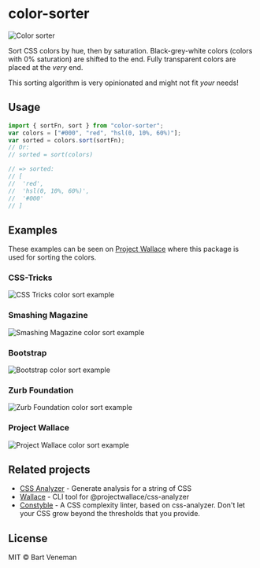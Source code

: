 # color-sorter

![Color sorter](https://repository-images.githubusercontent.com/142018423/f0333800-be49-11ea-8033-0e3df5daf1ab)

Sort CSS colors by hue, then by saturation. Black-grey-white colors (colors with
0% saturation) are shifted to the end. Fully transparent colors are placed at
the _very_ end.

This sorting algorithm is very opinionated and might not fit _your_ needs!

## Usage

```js
import { sortFn, sort } from "color-sorter";
var colors = ["#000", "red", "hsl(0, 10%, 60%)"];
var sorted = colors.sort(sortFn);
// Or:
// sorted = sort(colors)

// => sorted:
// [
//  'red',
//  'hsl(0, 10%, 60%)',
//  '#000'
// ]
```

## Examples

These examples can be seen on [Project Wallace](https://projectwallace.com)
where this package is used for sorting the colors.

### CSS-Tricks

![CSS Tricks color sort example](/examples/css-tricks.png)

### Smashing Magazine

![Smashing Magazine color sort example](/examples/smashing-magazine.png)

### Bootstrap

![Bootstrap color sort example](/examples/bootstrap.png)

### Zurb Foundation

![Zurb Foundation color sort example](/examples/foundation.png)

### Project Wallace

![Project Wallace color sort example](/examples/project-wallace.png)

## Related projects

- [CSS Analyzer](https://github.com/projectwallace/css-analyzer) - Generate
  analysis for a string of CSS
- [Wallace](https://github.com/projectwallace/wallace-cli) - CLI tool for
  @projectwallace/css-analyzer
- [Constyble](https://github.com/projectwallace/constyble) - A CSS complexity linter, based on css-analyzer. Don't let your CSS grow beyond the thresholds that you provide.

## License

MIT © Bart Veneman
